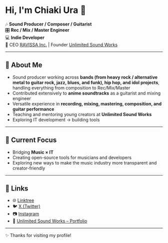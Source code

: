 # Hi, I'm Chiaki Ura 🐼

🎶 **Sound Producer / Composer / Guitarist**  
🎛️ **Rec / Mix / Master Engineer**  
💻 **Indie Developer**  
💼 CEO [RAVISSA Inc.](https://ravissa.jp) | Founder [Unlimited Sound Works](https://www.foriio.com/unlimitedsoundworks)  

---

## 👋 About Me
- Sound producer working across **bands (from heavy rock / alternative metal to guitar rock, jazz, blues, and funk), hip hop, and idol projects**, handling everything from composition to Rec/Mix/Master  
- Contributed extensively to **anime soundtracks** as a guitarist and mixing engineer  
- Versatile experience in **recording, mixing, mastering, composition, and guitar performance**  
- Teaching and mentoring young creators at **Unlimited Sound Works**  
- Exploring IT development → building tools

---

## 🚀 Current Focus
- Bridging **Music × IT**  
- Creating open-source tools for musicians and developers  
- Exploring new ways to make the music industry more transparent and creator-friendly  

---

## 🔗 Links
- 🌐 [Linktree](http://linktr.ee/ChiakiUra)  
- 🐦 [X (Twitter)](https://x.com/Dogma_ura)  
- 📷 [Instagram](https://instagram.com/...)  
- 🎸 [Unlimited Sound Works – Portfolio](https://www.foriio.com/unlimitedsoundworks)  

---

✨ Thanks for visiting my profile!
